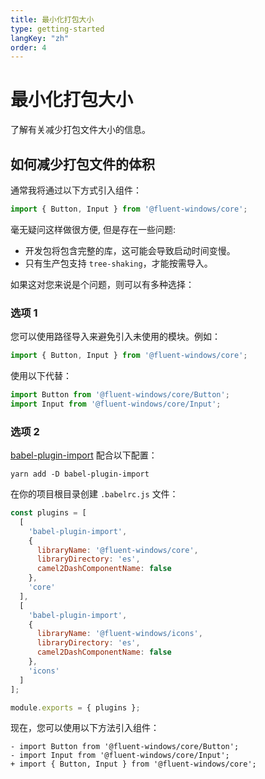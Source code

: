 ```yaml
---
title: 最小化打包大小
type: getting-started
langKey: "zh"
order: 4
---
```


# 最小化打包大小

<p class="description">了解有关减少打包文件大小的信息。</p>

## 如何减少打包文件的体积

通常我将通过以下方式引入组件：

```js
import { Button, Input } from '@fluent-windows/core';
```

毫无疑问这样做很方便, 但是存在一些问题:

- 开发包将包含完整的库，这可能会导致启动时间变慢。
- 只有生产包支持 `tree-shaking`，才能按需导入。

如果这对您来说是个问题，则可以有多种选择：

### 选项 1

您可以使用路径导入来避免引入未使用的模块。例如：

```js
import { Button, Input } from '@fluent-windows/core';
```

使用以下代替：

```js
import Button from '@fluent-windows/core/Button';
import Input from '@fluent-windows/core/Input';
```

### 选项 2

[babel-plugin-import](https://github.com/ant-design/babel-plugin-import) 配合以下配置：

```shell
yarn add -D babel-plugin-import
```

在你的项目根目录创建 `.babelrc.js` 文件：

```js
const plugins = [
  [
    'babel-plugin-import',
    {
      libraryName: '@fluent-windows/core',
      libraryDirectory: 'es',
      camel2DashComponentName: false
    },
    'core'
  ],
  [
    'babel-plugin-import',
    {
      libraryName: '@fluent-windows/icons',
      libraryDirectory: 'es',
      camel2DashComponentName: false
    },
    'icons'
  ]
];

module.exports = { plugins };
```

现在，您可以使用以下方法引入组件：

```git
- import Button from '@fluent-windows/core/Button';
- import Input from '@fluent-windows/core/Input';
+ import { Button, Input } from '@fluent-windows/core';
```
